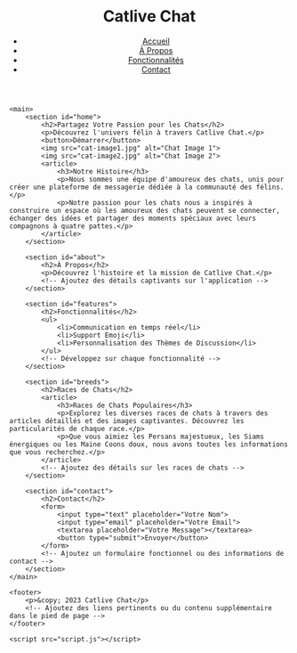 <head>
    <meta charset="UTF-8">
    <title>Catlive Chat - Pour les Amoureux des Chats</title>
    <meta name="description" content="Catlive Chat, une application de messagerie pour les passionnés de chats">
    <meta name="keywords" content="chats, chat, messagerie, HTML, CSS, JavaScript">
    <meta name="viewport" content="width=device-width, initial-scale=1.0">
    <link rel="stylesheet" href="styles.css">
    <style>
        /* Vos styles CSS supplémentaires ici */
        /* ... */
    </style>
</head>
<body>
    <header>
        <h1>Catlive Chat</h1>
        <nav>
            <ul>
                <li><a href="#home">Accueil</a></li>
                <li><a href="#about">À Propos</a></li>
                <li><a href="#features">Fonctionnalités</a></li>
                <li><a href="#contact">Contact</a></li>
            </ul>
        </nav>
    </header>

    <main>
        <section id="home">
            <h2>Partagez Votre Passion pour les Chats</h2>
            <p>Découvrez l'univers félin à travers Catlive Chat.</p>
            <button>Démarrer</button>
            <img src="cat-image1.jpg" alt="Chat Image 1">
            <img src="cat-image2.jpg" alt="Chat Image 2">
            <article>
                <h3>Notre Histoire</h3>
                <p>Nous sommes une équipe d'amoureux des chats, unis pour créer une plateforme de messagerie dédiée à la communauté des félins.</p>
                <p>Notre passion pour les chats nous a inspirés à construire un espace où les amoureux des chats peuvent se connecter, échanger des idées et partager des moments spéciaux avec leurs compagnons à quatre pattes.</p>
            </article>
        </section>

        <section id="about">
            <h2>À Propos</h2>
            <p>Découvrez l'histoire et la mission de Catlive Chat.</p>
            <!-- Ajoutez des détails captivants sur l'application -->
        </section>

        <section id="features">
            <h2>Fonctionnalités</h2>
            <ul>
                <li>Communication en temps réel</li>
                <li>Support Emoji</li>
                <li>Personnalisation des Thèmes de Discussion</li>
            </ul>
            <!-- Développez sur chaque fonctionnalité -->
        </section>

        <section id="breeds">
            <h2>Races de Chats</h2>
            <article>
                <h3>Races de Chats Populaires</h3>
                <p>Explorez les diverses races de chats à travers des articles détaillés et des images captivantes. Découvrez les particularités de chaque race.</p>
                <p>Que vous aimiez les Persans majestueux, les Siams énergiques ou les Maine Coons doux, nous avons toutes les informations que vous recherchez.</p>
            </article>
            <!-- Ajoutez des détails sur les races de chats -->
        </section>

        <section id="contact">
            <h2>Contact</h2>
            <form>
                <input type="text" placeholder="Votre Nom">
                <input type="email" placeholder="Votre Email">
                <textarea placeholder="Votre Message"></textarea>
                <button type="submit">Envoyer</button>
            </form>
            <!-- Ajoutez un formulaire fonctionnel ou des informations de contact -->
        </section>
    </main>

    <footer>
        <p>&copy; 2023 Catlive Chat</p>
        <!-- Ajoutez des liens pertinents ou du contenu supplémentaire dans le pied de page -->
    </footer>

    <script src="script.js"></script>
</body>
